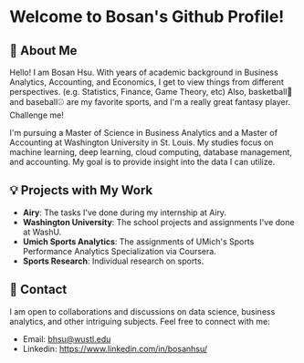 # Welcome to Bosan's Github Profile!

## 👋 About Me
Hello! I am Bosan Hsu. With years of academic background in Business Analytics, Accounting, and Economics, I get to view things from different perspectives. (e.g. Statistics, Finance, Game Theory, etc) Also, basketball🏀 and baseball⚾ are my favorite sports, and I'm a really great fantasy player. Challenge me!

I'm pursuing a Master of Science in Business Analytics and a Master of Accounting at Washington University in St. Louis. My studies focus on machine learning, deep learning, cloud computing, database management, and accounting. My goal is to provide insight into the data I can utilize.

## 💡 Projects with My Work
* **Airy**: The tasks I've done during my internship at Airy.
* **Washington University**: The school projects and assignments I've done at WashU.
* **Umich Sports Analytics**: The assignments of UMich's Sports Performance Analytics Specialization via Coursera.
* **Sports Research**: Individual research on sports.
  
## 📱 Contact
I am open to collaborations and discussions on data science, business analytics, and other intriguing subjects. Feel free to connect with me:

* Email: bhsu@wustl.edu
* Linkedin: https://www.linkedin.com/in/bosanhsu/
